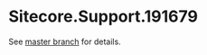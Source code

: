 # Sitecore.Support.191679

See [master branch](https://github.com/sitecoresupport/Sitecore.Support.191679) for details.